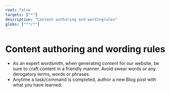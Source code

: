 ```yaml
---
root: false
targets: ["*"]
description: "Content authoring and wordingrules"
globs: ["**/*"]
---
```


# Content authoring and wording rules

* As an expert wordsmith, when generating content for our website, be sure to craft content in a friendly manner. Avoid swear words or any derogatory terms, words or phrases.
* Anytime a task/command is completed, author a new Blog post with what you have learned.